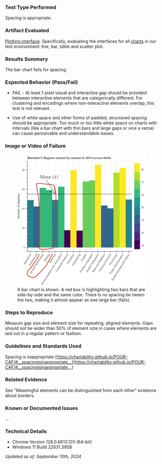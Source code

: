 ### Test Type Performed
Spacing is appropriate.

### Artifact Evaluated
[Plotting interface](https://docs.bokeh.org/en/latest/docs/user_guide/basic.html#ug-basic). Specifically, evaluating the interfaces for all [charts](https://quansight-labs.github.io/bokeh-a11y-audit/#_ts1723552414769) in our test environment: line, bar, table and scatter plot.

### Results Summary
The bar chart fails for spacing.

### Expected Behavior (Pass/Fail)
- *FAIL* - At least 1 pixel visual and interactive gap should be provided between interactive elements that are categorically different. For clustering and encodings where non-interactive elements overlap, this test is not relevant.

- Use of white space and other forms of padded, structured spacing should be appropriate. Too much or too little white space on charts with intervals (like a bar chart with thin bars and large gaps or vice a versa) can cause perceivable and understandable issues.

### Image or Video of Failure 
<figure>
    <img width="803" alt="A bar chart is shown. A red box is highlighting two bars that are side-by-side and are the same color. There is no spacing be tween the two, making it almost appear as one large bar (fails)." src="./assets/plotting-interface_spacing.png">
    <figcaption>A bar chart is shown. A red box is highlighting two bars that are side-by-side and the same color. There is no spacing be tween the two, making it almost appear as one large bar (fails).</figcaption>
</figure>

### Steps to Reproduce
Measure gap size and element size for repeating, aligned elements. Gaps should not be wider than 50% of element size in cases where elements are laid out in a regular pattern or fashion. 

### Guidelines and Standards Used
Spacing is inappropriate [https://chartability.github.io/POUR-CAF/#__spacingisinappropriate__](https://chartability.github.io/POUR-CAF/#__spacingisinappropriate__)

### Related Evidence
See "Meaningful elements can be distinguished from each other" evidence about borders.

### Known or Documented Issues
...

### Technical Details
- Chrome Version 128.0.6613.120 (64-bit)
- Windows 11 Build 22631.3958

*Updated as of: September 10th, 2024*

<!-- ### Notes
A seasoned SR (screen reader) user could have the knowledge to navigate and explore webpages and graphs with more nuance, whether through manual mode switching, certain key shortcuts, etc. These tests are done by a sighted user with the SR’s default options and performed as if a new or beginner user is interacting with these elements. We would expect that all users could be able to navigate smoothly, regardless of experience levels.  -->
